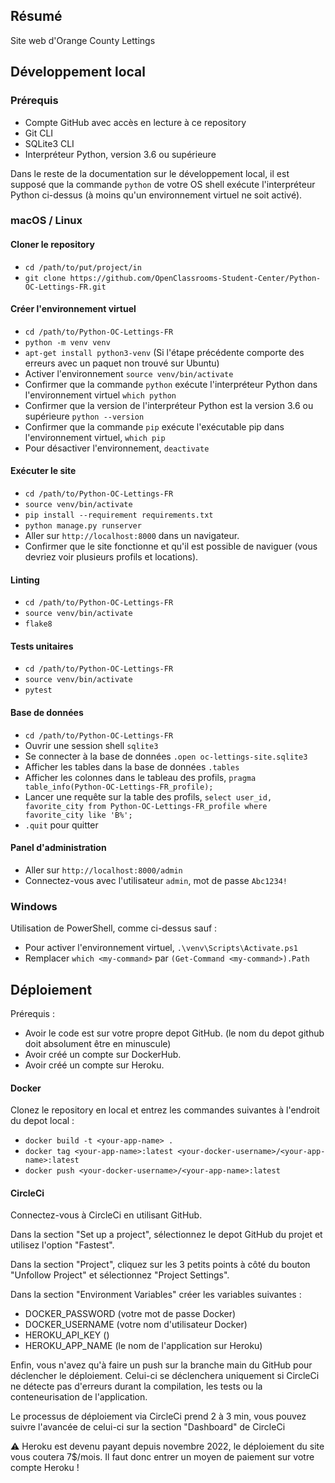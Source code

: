 ## Résumé

Site web d'Orange County Lettings

## Développement local

### Prérequis

- Compte GitHub avec accès en lecture à ce repository
- Git CLI
- SQLite3 CLI
- Interpréteur Python, version 3.6 ou supérieure

Dans le reste de la documentation sur le développement local, il est supposé que la commande `python` de votre OS shell exécute l'interpréteur Python ci-dessus (à moins qu'un environnement virtuel ne soit activé).

### macOS / Linux

#### Cloner le repository

- `cd /path/to/put/project/in`
- `git clone https://github.com/OpenClassrooms-Student-Center/Python-OC-Lettings-FR.git`

#### Créer l'environnement virtuel

- `cd /path/to/Python-OC-Lettings-FR`
- `python -m venv venv`
- `apt-get install python3-venv` (Si l'étape précédente comporte des erreurs avec un paquet non trouvé sur Ubuntu)
- Activer l'environnement `source venv/bin/activate`
- Confirmer que la commande `python` exécute l'interpréteur Python dans l'environnement virtuel
`which python`
- Confirmer que la version de l'interpréteur Python est la version 3.6 ou supérieure `python --version`
- Confirmer que la commande `pip` exécute l'exécutable pip dans l'environnement virtuel, `which pip`
- Pour désactiver l'environnement, `deactivate`

#### Exécuter le site

- `cd /path/to/Python-OC-Lettings-FR`
- `source venv/bin/activate`
- `pip install --requirement requirements.txt`
- `python manage.py runserver`
- Aller sur `http://localhost:8000` dans un navigateur.
- Confirmer que le site fonctionne et qu'il est possible de naviguer (vous devriez voir plusieurs profils et locations).

#### Linting

- `cd /path/to/Python-OC-Lettings-FR`
- `source venv/bin/activate`
- `flake8`

#### Tests unitaires

- `cd /path/to/Python-OC-Lettings-FR`
- `source venv/bin/activate`
- `pytest`

#### Base de données

- `cd /path/to/Python-OC-Lettings-FR`
- Ouvrir une session shell `sqlite3`
- Se connecter à la base de données `.open oc-lettings-site.sqlite3`
- Afficher les tables dans la base de données `.tables`
- Afficher les colonnes dans le tableau des profils, `pragma table_info(Python-OC-Lettings-FR_profile);`
- Lancer une requête sur la table des profils, `select user_id, favorite_city from
  Python-OC-Lettings-FR_profile where favorite_city like 'B%';`
- `.quit` pour quitter

#### Panel d'administration

- Aller sur `http://localhost:8000/admin`
- Connectez-vous avec l'utilisateur `admin`, mot de passe `Abc1234!`

### Windows

Utilisation de PowerShell, comme ci-dessus sauf :

- Pour activer l'environnement virtuel, `.\venv\Scripts\Activate.ps1` 
- Remplacer `which <my-command>` par `(Get-Command <my-command>).Path`

## Déploiement

Prérequis :
- Avoir le code est sur votre propre depot GitHub. (le nom du depot github doit absolument être en minuscule)
- Avoir créé un compte sur DockerHub.
- Avoir créé un compte sur Heroku.

#### Docker

Clonez le repository en local et entrez les commandes suivantes à l'endroit du depot local : 

- `docker build -t <your-app-name> .`
- `docker tag <your-app-name>:latest <your-docker-username>/<your-app-name>:latest`
- `docker push <your-docker-username>/<your-app-name>:latest`

#### CircleCi

Connectez-vous à CircleCi en utilisant GitHub.

Dans la section "Set up a project", sélectionnez le depot GitHub du projet et utilisez l'option "Fastest".

Dans la section "Project", cliquez sur les 3 petits points à côté du bouton "Unfollow Project" 
et sélectionnez "Project Settings".

Dans la section "Environment Variables" créer les variables suivantes :
- DOCKER_PASSWORD (votre mot de passe Docker)
- DOCKER_USERNAME (votre nom d'utilisateur Docker)
- HEROKU_API_KEY ()
- HEROKU_APP_NAME (le nom de l'application sur Heroku)

Enfin, vous n'avez qu'à faire un push sur la branche main du GitHub pour déclencher le déploiement.
Celui-ci se déclenchera uniquement si CircleCi ne détecte pas d'erreurs durant la compilation, les tests ou 
la conteneurisation de l'application.

Le processus de déploiement via CircleCi prend 2 à 3 min, vous pouvez suivre l'avancée de celui-ci sur 
la section "Dashboard" de CircleCi

:warning: Heroku est devenu payant depuis novembre 2022, le déploiement du site vous coutera 7$/mois. 
Il faut donc entrer un moyen de paiement sur votre compte Heroku !


